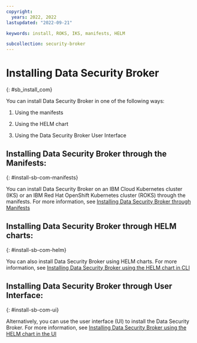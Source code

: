 ```yaml
---
copyright:
  years: 2022, 2022
lastupdated: "2022-09-21"

keywords: install, ROKS, IKS, manifests, HELM

subcollection: security-broker
---
```


# Installing Data Security Broker
{: #sb_install_com}

You can install Data Security Broker in one of the following ways:

1.  Using the manifests

2.  Using the HELM chart

3.  Using the Data Security Broker User Interface

## Installing Data Security Broker through the Manifests:
{: #install-sb-com-manifests}

You can install Data Security Broker on an IBM Cloud Kubernetes cluster (IKS) or an
IBM Red Hat OpenShift Kubernetes cluster (ROKS) through the manifests. For more information, see [Installing Data Security Broker through Manifests](/docs/<install>?topic=<sb_install_manifests>)

## Installing Data Security Broker through HELM charts:
{: #install-sb-com-helm}

You can also install Data Security Broker using HELM charts. For more information, see [Installing Data Security Broker using the HELM chart in CLI](/docs/<install>?topic=<sb_install_helm>)

## Installing Data Security Broker through User Interface:
{: #install-sb-com-ui}

Alternatively, you can use the user interface (UI) to install the Data Security Broker. For more information, see [Installing Data Security Broker using the HELM chart in the UI](/docs/<install>?topic=<sb_install_ui>)

